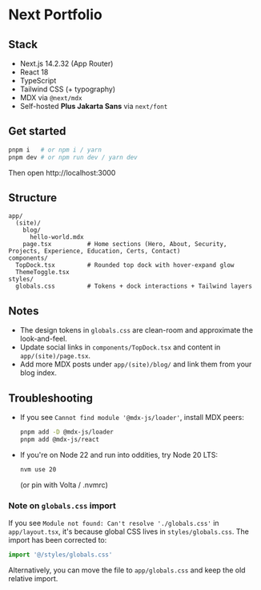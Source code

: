 # Next Portfolio

## Stack
- Next.js 14.2.32 (App Router)
- React 18
- TypeScript
- Tailwind CSS (+ typography)
- MDX via `@next/mdx`
- Self-hosted **Plus Jakarta Sans** via `next/font`

## Get started
```bash
pnpm i   # or npm i / yarn
pnpm dev # or npm run dev / yarn dev
```

Then open http://localhost:3000

## Structure
```
app/
  (site)/
    blog/
      hello-world.mdx
    page.tsx          # Home sections (Hero, About, Security, Projects, Experience, Education, Certs, Contact)
components/
  TopDock.tsx         # Rounded top dock with hover-expand glow
  ThemeToggle.tsx
styles/
  globals.css         # Tokens + dock interactions + Tailwind layers
```

## Notes
- The design tokens in `globals.css` are clean-room and approximate the look-and-feel.
- Update social links in `components/TopDock.tsx` and content in `app/(site)/page.tsx`.
- Add more MDX posts under `app/(site)/blog/` and link them from your blog index.


## Troubleshooting
- If you see `Cannot find module '@mdx-js/loader'`, install MDX peers:
  ```bash
  pnpm add -D @mdx-js/loader
  pnpm add @mdx-js/react
  ```
- If you're on Node 22 and run into oddities, try Node 20 LTS:
  ```bash
  nvm use 20
  ```
  (or pin with Volta / .nvmrc)


### Note on `globals.css` import
If you see `Module not found: Can't resolve './globals.css'` in `app/layout.tsx`, it's because global CSS lives in `styles/globals.css`.
The import has been corrected to:
```ts
import '@/styles/globals.css'
```
Alternatively, you can move the file to `app/globals.css` and keep the old relative import.
